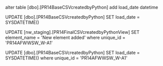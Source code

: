 alter table [dbo].[PR14BaseCSVcreatedbyPython]
  add load_date datetime

UPDATE [dbo].[PR14BaseCSVcreatedbyPython] SET load_date = SYSDATETIME()

UPDATE [nw_staging].[PR14FinalCSVcreatedbyPythonView] SET element_name = 'New element added' where unique_id = 'PR14AFWWSW_W-A1'

UPDATE [dbo].[PR14BaseCSVcreatedbyPython] SET load_date = SYSDATETIME() where unique_id = 'PR14AFWWSW_W-A1'
